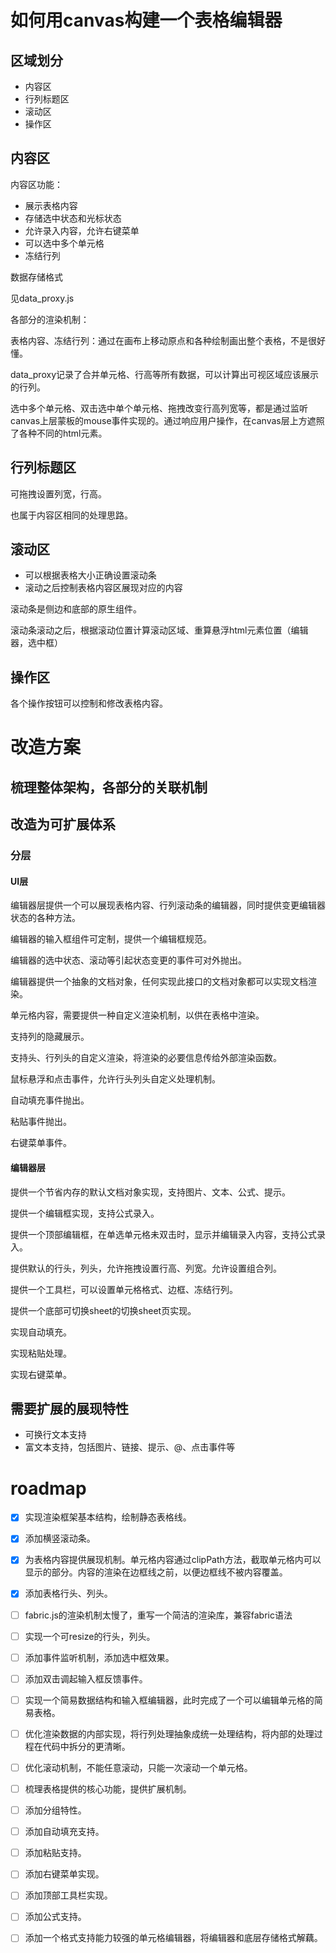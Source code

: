 # 如何用canvas构建一个表格编辑器

## 区域划分

- 内容区
- 行列标题区
- 滚动区
- 操作区

## 内容区

内容区功能：

- 展示表格内容
- 存储选中状态和光标状态
- 允许录入内容，允许右键菜单
- 可以选中多个单元格
- 冻结行列

数据存储格式

见data_proxy.js

各部分的渲染机制：

表格内容、冻结行列：通过在画布上移动原点和各种绘制画出整个表格，不是很好懂。

data_proxy记录了合并单元格、行高等所有数据，可以计算出可视区域应该展示的行列。

选中多个单元格、双击选中单个单元格、拖拽改变行高列宽等，都是通过监听canvas上层蒙板的mouse事件实现的。通过响应用户操作，在canvas层上方遮照了各种不同的html元素。

## 行列标题区

可拖拽设置列宽，行高。

也属于内容区相同的处理思路。

## 滚动区

- 可以根据表格大小正确设置滚动条
- 滚动之后控制表格内容区展现对应的内容

滚动条是侧边和底部的原生组件。

滚动条滚动之后，根据滚动位置计算滚动区域、重算悬浮html元素位置（编辑器，选中框）

## 操作区

各个操作按钮可以控制和修改表格内容。

# 改造方案

## 梳理整体架构，各部分的关联机制

## 改造为可扩展体系

### 分层

#### UI层

编辑器层提供一个可以展现表格内容、行列滚动条的编辑器，同时提供变更编辑器状态的各种方法。

编辑器的输入框组件可定制，提供一个编辑框规范。

编辑器的选中状态、滚动等引起状态变更的事件可对外抛出。

编辑器提供一个抽象的文档对象，任何实现此接口的文档对象都可以实现文档渲染。

单元格内容，需要提供一种自定义渲染机制，以供在表格中渲染。

支持列的隐藏展示。

支持头、行列头的自定义渲染，将渲染的必要信息传给外部渲染函数。

鼠标悬浮和点击事件，允许行头列头自定义处理机制。

自动填充事件抛出。

粘贴事件抛出。

右键菜单事件。

#### 编辑器层

提供一个节省内存的默认文档对象实现，支持图片、文本、公式、提示。

提供一个编辑框实现，支持公式录入。

提供一个顶部编辑框，在单选单元格未双击时，显示并编辑录入内容，支持公式录入。

提供默认的行头，列头，允许拖拽设置行高、列宽。允许设置组合列。

提供一个工具栏，可以设置单元格格式、边框、冻结行列。

提供一个底部可切换sheet的切换sheet页实现。

实现自动填充。

实现粘贴处理。

实现右键菜单。

## 需要扩展的展现特性

- 可换行文本支持
- 富文本支持，包括图片、链接、提示、@、点击事件等

# roadmap

- [x] 实现渲染框架基本结构，绘制静态表格线。
- [x] 添加横竖滚动条。
- [x] 为表格内容提供展现机制。单元格内容通过clipPath方法，截取单元格内可以显示的部分。内容的渲染在边框线之前，以便边框线不被内容覆盖。
- [x] 添加表格行头、列头。
- [ ] fabric.js的渲染机制太慢了，重写一个简洁的渲染库，兼容fabric语法
- [ ] 实现一个可resize的行头，列头。
- [ ] 添加事件监听机制，添加选中框效果。
- [ ] 添加双击调起输入框反馈事件。
- [ ] 实现一个简易数据结构和输入框编辑器，此时完成了一个可以编辑单元格的简易表格。
- [ ] 优化渲染数据的内部实现，将行列处理抽象成统一处理结构，将内部的处理过程在代码中拆分的更清晰。
- [ ] 优化滚动机制，不能任意滚动，只能一次滚动一个单元格。
- [ ] 梳理表格提供的核心功能，提供扩展机制。
- [ ] 添加分组特性。
- [ ] 添加自动填充支持。
- [ ] 添加粘贴支持。
- [ ] 添加右键菜单实现。
- [ ] 添加顶部工具栏实现。
- [ ] 添加公式支持。
- [ ] 添加一个格式支持能力较强的单元格编辑器，将编辑器和底层存储格式解藕。


